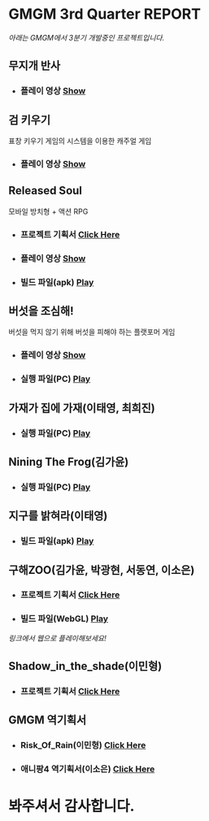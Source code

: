 **GMGM 3rd Quarter REPORT**
===================================================

*아래는 GMGM에서 3분기 개발중인 프로젝트입니다.*

**무지개 반사**
------------------------------------
- ### **플레이 영상** [Show](https://youtu.be/WeaW3R7a4ek)



**검 키우기**
------------------------------------
표창 키우기 게임의 시스템을 이용한 캐주얼 게임
- ### **플레이 영상** [Show](https://www.youtube.com/shorts/SQG6la9csBc)



**Released Soul**
------------------------------------
모바일 방치형 + 액션 RPG
- ### **프로젝트 기획서** [Click Here](https://drive.google.com/file/d/11MpXipLlqucDQN08H9uP--T5Myya0WPo/view?usp=sharing)
- ### **플레이 영상** [Show](https://youtu.be/RxBAduIjTfw)
- ### **빌드 파일(apk)** [Play](https://drive.google.com/file/d/1nZT2g58zS5U9pQSmBNB47ESRQS3NDyI-/view?usp=sharing)



**버섯을 조심해!**
------------------------------------
버섯을 먹지 않기 위해 버섯을 피해야 하는 플랫포머 게임
- ### **플레이 영상** [Show](https://youtu.be/5wBwXInPC-8)
- ### **실행 파일(PC)** [Play](https://drive.google.com/file/d/1PWPsH37qRuJIUzxhCSaOz-pY_gNcY73b/view?usp=sharing)



**가재가 집에 가재(이태영, 최희진)**
------------------------------------
- ### **실행 파일(PC)** [Play](https://drive.google.com/file/d/15Nzalba0Az_HApsrASbzdh5ZN4z-xUHT/view?usp=sharing)


**Nining The Frog(김가윤)**
------------------------------------
- ### **실행 파일(PC)** [Play](https://drive.google.com/file/d/1LExpnXFyOtpGwrUELIa69QxSdcWKtXd2/view?usp=sharing)


**지구를 밝혀라(이태영)**
------------------------------------
- ### **빌드 파일(apk)** [Play](https://drive.google.com/file/d/1-AJWYMCXCfSyUUn7hooaV1koTN6wrPC9/view)


**구해ZOO(김가윤, 박광현, 서동연, 이소은)**
------------------------------------
- ### **프로젝트 기획서** [Click Here](https://drive.google.com/file/d/1h-DkY0hY8MJTf7k0wiX7CvfHbGWFsi8R/view)
- ### **빌드 파일(WebGL)** [Play](https://dongyeonseodev.github.io/GMGMPuzzle/)
*링크에서 웹으로 플레이해보세요!*


**Shadow_in_the_shade(이민형)**
------------------------------------
- ### **프로젝트 기획서** [Click Here](https://drive.google.com/file/d/1gajGIMCGR1t_JYvq0LFjRUWVWQvQV7lg/view?usp=sharing)



**GMGM 역기획서** 
------------------------------------

- ### **Risk_Of_Rain(이민형)** [Click Here](https://drive.google.com/file/d/1DHuYC1uzRi6Ulcz8Cp0DVftcUOWSK09o/view?usp=sharing)

- ### **애니팡4 역기획서(이소은)** [Click Here](https://drive.google.com/file/d/1IffhCrbztJd41_bjqKYdXnrGnNnXn74o/view?usp=sharing)



# **봐주셔서 감사합니다.**
